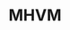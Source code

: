 ---
layout: tag-list
type: tag
title: MHVM
slug: HMVM 
category: Tag
sidebar: false
description: >
    
---